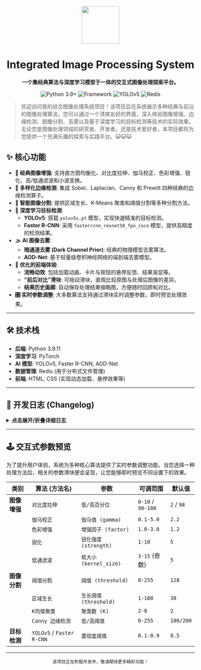 <div align="center">

<img src="https://raw.githubusercontent.com/ant-design/ant-design-icons/master/packages/icons-svg/svg/original/camera.svg" width="100px">

<h1>Integrated Image Processing System</h1>

<p>

<strong>一个集经典算法与深度学习模型于一体的交互式图像处理探索平台。</strong>

</p>

<p>

<img src="https://img.shields.io/badge/Python-3.9+-blue.svg?style=for-the-badge&logo=python" alt="Python 3.9+">

<img src="https://img.shields.io/badge/Framework-PyTorch-orange.svg?style=for-the-badge&logo=pytorch" alt="Framework">

<img src="https://img.shields.io/badge/AI_Model-YOLOv5-yellow.svg?style=for-the-badge&logo=yolo" alt="YOLOv5">

<img src="https://img.shields.io/badge/Backend-Redis-red.svg?style=for-the-badge&logo=redis" alt="Redis">

</p>

</div>

> 欢迎访问我的综合图像处理系统项目！该项目旨在系统展示多种经典与前沿的图像处理算法。您可以通过一个清爽友好的界面，深入体验图像增强、边缘检测、图像分割、去雾以及基于深度学习的目标检测等技术的实际效果。无论您是图像处理领域的研究者、开发者，还是技术爱好者，本项目都将为您提供一个充满乐趣的探索与实践平台。😺😺😺



## ✨ 核心功能

- **🎨 经典图像增强**: 支持直方图均衡化、对比度拉伸、伽马校正、色彩增强、锐化、高/低通滤波和小波变换。
- **🔪 多样化边缘检测**: 集成 Sobel、Laplacian、Canny 和 Prewitt 四种经典的边缘检测算子。
- **🧩 智能图像分割**: 提供区域生长、K-Means 聚类和阈值分割等多种分割方法。
- **🎯 深度学习目标检测**:
  - **YOLOv5**: 搭载 `yolov5s.pt` 模型，实现快速精准的目标检测。
  - **Faster R-CNN**: 采用 `fasterrcnn_resnet50_fpn_coco` 模型，提供高精度的检测结果。
- **🌫️ AI 图像去雾**:
  - **暗通道去雾 (Dark Channel Prior)**: 经典的物理模型去雾算法。
  - **AOD-Net**: 基于轻量级卷积神经网络的端到端去雾模型。
- **🚀 优化的前端体验**:
  - **流畅动效**: 包括加载动画、卡片与按钮的悬停反馈、结果渐显等。
  - **“前后对比”滑块**: 可拖动滑块，直观比较原图与处理后图像的差异。
  - **结果历史画廊**: 自动保存处理结果缩略图，方便随时回顾和对比。
- **🎛️ 实时参数调整**: 大多数算法支持通过滑块实时调整参数，即时预览处理效果。

------



## 🛠️ 技术栈

- **后端**: Python 3.9.11
- **深度学习**: PyTorch
- **AI 模型**: YOLOv5, Faster R-CNN, AOD-Net
- **数据管理**: Redis (用于分布式文件管理)
- **前端**: HTML, CSS (实现动态加载、悬停效果等)

------



## 📅 开发日志 (Changelog)

<details>

<summary><strong>点击展开/折叠详细日志</strong></summary>

- **2025.08.26**
  - **✨ 新功能**: 为图像增强、分割和目标检测等多种算法增加了实时参数调整滑块。
  - **🔧 修复**: 解决了不同尺寸图片在显示器上的溢出问题。
  - **🔜 计划**: 下一步将进行移动端适配，优化在小屏幕上的显示效果。
- **2025.07.15**
  - **✨ 新功能**: 新增“前后对比”滑块和“结果历史画廊”功能。
  - **🎨 优化**: 重新设计了界面颜色，整体风格更清爽。
  - **🔧 修复**: 解决了图片缓存问题，用户可以自由选择图片进行处理。
- **2025.01.03**
  - **🎨 优化**: 初步优化前端界面，增加加载动画、卡片悬停、按钮动画和结果渐显等效果。
  - **🔧 优化**: 改进了前后端逻辑，用户在一次处理后可以重新选择算法。
  - **🧪 探索**: 尝试使用 Redis 进行分布式文件管理。
- **2025.01.02**
  - **✨ 新功能**: 为边缘检测算法添加了参数调整滑块，并实现了文件保存路径选择功能。
- **2024.12.23**
  - **🔧 修复**: 成功解决了 AOD-Net 模型反归一化导致图像灰蒙的问题，现在可以正常去雾。
- **2024.12.12 - 2024.12.16**
  - **✨ 新功能**: 新增多种灰度化和边缘检测方法。
  - **✨ 新功能**: 新增区域生长、K-Means 和阈值分割算法。
  - **✨ 新功能**: 集成 YOLOv5、Faster R-CNN 和暗通道/AOD去雾模型。
- **2024.12.11**
  - **🚀 项目启动**: 实现基础的灰度化、边缘检测和多种图像增强算法。

</details>

------



## 🕹️ 交互式参数预览

为了提升用户体验，系统为多种核心算法提供了实时参数调整功能。当您选择一种处理方法后，相关的参数滑块便会呈现，让您能够即时预览不同设置下的效果。

| **类别**     | **算法 (方法名)**         | **参数**               | **可调范围**      | **默认值** |
| ------------ | ------------------------- | ---------------------- | ----------------- | ---------- |
| **图像增强** | `对比度拉伸`              | `低/高百分位`          | `0-10` / `90-100` | `2` / `98` |
|              | `伽马校正`                | `伽马值 (gamma)`       | `0.1-5.0`         | `2.2`      |
|              | `色彩增强`                | `增强因子 (factor)`    | `1.0-3.0`         | `1.2`      |
|              | `锐化`                    | `锐化强度 (strength)`  | `1-10`            | `5`        |
|              | `低通滤波`                | `核大小 (kernel_size)` | `3-15` (奇数)     | `5`        |
| **图像分割** | `阈值分割`                | `阈值 (threshold)`     | `0-255`           | `128`      |
|              | `区域生长`                | `生长阈值 (threshold)` | `1-100`           | `30`       |
|              | `K均值聚类`               | `聚类数 (K)`           | `2-8`             | `2`        |
|              | `Canny 边缘检测`          | `低/高阈值`            | `0-255`           | `100/200`  |
| **目标检测** | `YOLOv5` / `Faster R-CNN` | `置信度阈值`           | `0.1-0.9`         | `0.5`      |

------

<div align="center">

<sub>该项目正在积极开发中，敬请期待更多精彩功能！</sub>

</div>
